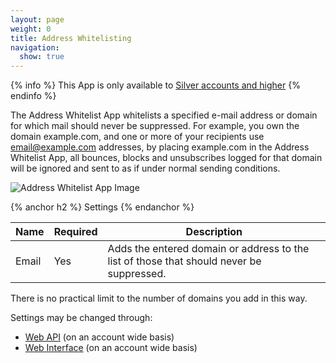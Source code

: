 ```yaml
---
layout: page
weight: 0
title: Address Whitelisting
navigation:
  show: true
---
```


{% info %}
This App is only available to <a href="https://sendgrid.com/pricing">Silver accounts and higher</a>
{% endinfo %}

The Address Whitelist App whitelists a specified e-mail address or domain for which mail should never be suppressed. For example, you own the domain example.com, and one or more of your recipients use email@example.com addresses, by placing example.com in the Address Whitelist App, all bounces, blocks and unsubscribes logged for that domain will be ignored and sent to as if under normal sending conditions.

![Address Whitelist App Image]({{root_url}}/images/address_whitelist.png "Address Whitelist")

{% anchor h2 %}
Settings 
{% endanchor %}

<table class="table table-bordered table-striped">
   <thead>
      <tr>
         <th>Name</th>
         <th>Required</th>
         <th>Description</th>
      </tr>
   </thead>
   <tbody>
      <tr>
         <td>Email</td>
         <td>Yes</td>
         <td>Adds the entered domain or address to the list of those that should never be suppressed.</td>
      </tr>
   </tbody>
</table>

There is no practical limit to the number of domains you add in this way.

Settings may be changed through:

-   [Web API]({{root_url}}/API_Reference/Web_API/filter_settings.html#-Address-Whitelist) (on an account wide basis)
-   [Web Interface](https://sendgrid.com/app) (on an account wide basis)
